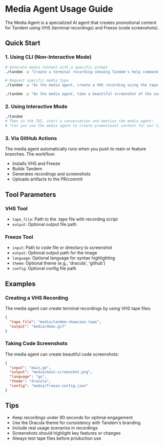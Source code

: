 # Media Agent Usage Guide

The Media Agent is a specialized AI agent that creates promotional content for Tandem using VHS (terminal recordings) and Freeze (code screenshots).

## Quick Start

### 1. Using CLI (Non-Interactive Mode)

```bash
# Generate media content with a specific prompt
./tandem -p "Create a terminal recording showing Tandem's help command and version, then take screenshots of the main.go and agent configuration files" -f json

# Request specific media type
./tandem -p "As the media agent, create a VHS recording using the tape file at media/tandem-showcase.tape"

./tandem -p "As the media agent, take a beautiful screenshot of the swarm.json configuration file using Freeze"
```

### 2. Using Interactive Mode

```bash
./tandem
# Then in the TUI, start a conversation and mention the media agent:
# "Can you use the media agent to create promotional content for our latest features?"
```

### 3. Via GitHub Actions

The media agent automatically runs when you push to main or feature branches. The workflow:
- Installs VHS and Freeze
- Builds Tandem
- Generates recordings and screenshots
- Uploads artifacts to the PR/commit

## Tool Parameters

### VHS Tool
- `tape_file`: Path to the .tape file with recording script
- `output`: Optional output file path

### Freeze Tool  
- `input`: Path to code file or directory to screenshot
- `output`: Optional output path for the image
- `language`: Optional language for syntax highlighting
- `theme`: Optional theme (e.g., 'dracula', 'github')
- `config`: Optional config file path

## Examples

### Creating a VHS Recording

The media agent can create terminal recordings by using VHS tape files:

```json
{
  "tape_file": "media/tandem-showcase.tape",
  "output": "media/demo.gif"
}
```

### Taking Code Screenshots

The media agent can create beautiful code screenshots:

```json
{
  "input": "main.go",
  "output": "media/main-screenshot.png", 
  "language": "go",
  "theme": "dracula",
  "config": "media/freeze-config.json"
}
```

## Tips

- Keep recordings under 90 seconds for optimal engagement
- Use the Dracula theme for consistency with Tandem's branding
- Include real usage scenarios in recordings
- Screenshots should highlight key features or changes
- Always test tape files before production use